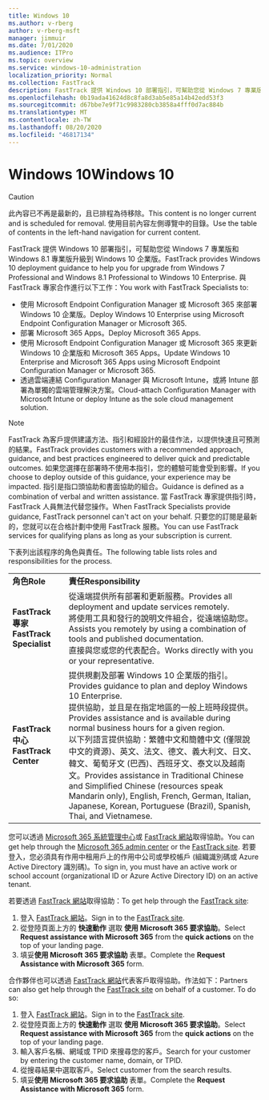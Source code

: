 ```yaml
---
title: Windows 10
ms.author: v-rberg
author: v-rberg-msft
manager: jimmuir
ms.date: 7/01/2020
ms.audience: ITPro
ms.topic: overview
ms.service: windows-10-administration
localization_priority: Normal
ms.collection: FastTrack
description: FastTrack 提供 Windows 10 部署指引，可幫助您從 Windows 7 專業版和 Windows 8.1 專業版升級到 Windows 10 企業版。
ms.openlocfilehash: 0b19ada41624d8c8fa8d3ab5e85a14b42edd53f3
ms.sourcegitcommit: d67bbe7e9f71c9983280cb3858a4fff0d7ac884b
ms.translationtype: MT
ms.contentlocale: zh-TW
ms.lasthandoff: 08/20/2020
ms.locfileid: "46817134"
---
```

# <a name="windows-10"></a><span data-ttu-id="7d6cd-103">Windows 10</span><span class="sxs-lookup"><span data-stu-id="7d6cd-103">Windows 10</span></span>

> [!CAUTION]
> <span data-ttu-id="7d6cd-104">此內容已不再是最新的，且已排程為待移除。</span><span class="sxs-lookup"><span data-stu-id="7d6cd-104">This content is no longer current and is scheduled for removal.</span></span> <span data-ttu-id="7d6cd-105">使用目前內容左側導覽中的目錄。</span><span class="sxs-lookup"><span data-stu-id="7d6cd-105">Use the table of contents in the left-hand navigation for current content.</span></span>

<span data-ttu-id="7d6cd-106">FastTrack 提供 Windows 10 部署指引，可幫助您從 Windows 7 專業版和 Windows 8.1 專業版升級到 Windows 10 企業版。</span><span class="sxs-lookup"><span data-stu-id="7d6cd-106">FastTrack provides Windows 10 deployment guidance to help you for upgrade from Windows 7 Professional and Windows 8.1 Professional to Windows 10 Enterprise.</span></span> <span data-ttu-id="7d6cd-107">與 FastTrack 專家合作進行以下工作：</span><span class="sxs-lookup"><span data-stu-id="7d6cd-107">You work with FastTrack Specialists to:</span></span>

- <span data-ttu-id="7d6cd-108">使用 Microsoft Endpoint Configuration Manager 或 Microsoft 365 來部署 Windows 10 企業版。</span><span class="sxs-lookup"><span data-stu-id="7d6cd-108">Deploy Windows 10 Enterprise using Microsoft Endpoint Configuration Manager or Microsoft 365.</span></span>
- <span data-ttu-id="7d6cd-109">部署 Microsoft 365 Apps。</span><span class="sxs-lookup"><span data-stu-id="7d6cd-109">Deploy Microsoft 365 Apps.</span></span> 
- <span data-ttu-id="7d6cd-110">使用 Microsoft Endpoint Configuration Manager 或 Microsoft 365 來更新 Windows 10 企業版和 Microsoft 365 Apps。</span><span class="sxs-lookup"><span data-stu-id="7d6cd-110">Update Windows 10 Enterprise and Microsoft 365 Apps using Microsoft Endpoint Configuration Manager or Microsoft 365.</span></span>
- <span data-ttu-id="7d6cd-111">透過雲端連結 Configuration Manager 與 Microsoft Intune，或將 Intune 部署為單獨的雲端管理解決方案。</span><span class="sxs-lookup"><span data-stu-id="7d6cd-111">Cloud-attach Configuration Manager with Microsoft Intune or deploy Intune as the sole cloud management solution.</span></span>
  
> [!NOTE]
> <span data-ttu-id="7d6cd-112">FastTrack 為客戶提供建議方法、指引和經設計的最佳作法，以提供快速且可預測的結果。</span><span class="sxs-lookup"><span data-stu-id="7d6cd-112">FastTrack provides customers with a recommended approach, guidance, and best practices engineered to deliver quick and predictable outcomes.</span></span> <span data-ttu-id="7d6cd-113">如果您選擇在部署時不使用本指引，您的體驗可能會受到影響。</span><span class="sxs-lookup"><span data-stu-id="7d6cd-113">If you choose to deploy outside of this guidance, your experience may be impacted.</span></span> <span data-ttu-id="7d6cd-114">指引是指口頭協助和書面協助的組合。</span><span class="sxs-lookup"><span data-stu-id="7d6cd-114">Guidance is defined as a combination of verbal and written assistance.</span></span> <span data-ttu-id="7d6cd-115">當 FastTrack 專家提供指引時，FastTrack 人員無法代替您操作。</span><span class="sxs-lookup"><span data-stu-id="7d6cd-115">When FastTrack Specialists provide guidance, FastTrack personnel can't act on your behalf.</span></span> <span data-ttu-id="7d6cd-116">只要您的訂閱是最新的，您就可以在合格計劃中使用 FastTrack 服務。</span><span class="sxs-lookup"><span data-stu-id="7d6cd-116">You can use FastTrack services for qualifying plans as long as your subscription is current.</span></span>  
    
<span data-ttu-id="7d6cd-117">下表列出該程序的角色與責任。</span><span class="sxs-lookup"><span data-stu-id="7d6cd-117">The following table lists roles and responsibilities for the process.</span></span>

|||
|:-----|:-----|
|<span data-ttu-id="7d6cd-118">**角色**</span><span class="sxs-lookup"><span data-stu-id="7d6cd-118">**Role**</span></span> <br/> |<span data-ttu-id="7d6cd-119">**責任**</span><span class="sxs-lookup"><span data-stu-id="7d6cd-119">**Responsibility**</span></span> <br/> |
|<span data-ttu-id="7d6cd-120">**FastTrack 專家**</span><span class="sxs-lookup"><span data-stu-id="7d6cd-120">**FastTrack Specialist**</span></span> <br/> |<span data-ttu-id="7d6cd-121">從遠端提供所有部署和更新服務。</span><span class="sxs-lookup"><span data-stu-id="7d6cd-121">Provides all deployment and update services remotely.</span></span>  <br/> <span data-ttu-id="7d6cd-122">將使用工具和發行的說明文件組合，從遠端協助您。</span><span class="sxs-lookup"><span data-stu-id="7d6cd-122">Assists you remotely by using a combination of tools and published documentation.</span></span> <br/> <span data-ttu-id="7d6cd-123">直接與您或您的代表配合。</span><span class="sxs-lookup"><span data-stu-id="7d6cd-123">Works directly with you or your representative.</span></span>|
|<span data-ttu-id="7d6cd-124">**FastTrack 中心**</span><span class="sxs-lookup"><span data-stu-id="7d6cd-124">**FastTrack Center**</span></span>  <br/> |<span data-ttu-id="7d6cd-125">提供規劃及部署 Windows 10 企業版的指引。</span><span class="sxs-lookup"><span data-stu-id="7d6cd-125">Provides guidance to plan and deploy Windows 10 Enterprise.</span></span>   <br/> <span data-ttu-id="7d6cd-126">提供協助，並且是在指定地區的一般上班時段提供。</span><span class="sxs-lookup"><span data-stu-id="7d6cd-126">Provides assistance and is available during normal business hours for a given region.</span></span> <br/> <span data-ttu-id="7d6cd-127">以下列語言提供協助：繁體中文和簡體中文 (僅限說中文的資源)、英文、法文、德文、義大利文、日文、韓文、葡萄牙文 (巴西)、西班牙文、泰文以及越南文。</span><span class="sxs-lookup"><span data-stu-id="7d6cd-127">Provides assistance in Traditional Chinese and Simplified Chinese (resources speak Mandarin only), English, French, German, Italian, Japanese, Korean, Portuguese (Brazil), Spanish, Thai, and Vietnamese.</span></span>|
 
<span data-ttu-id="7d6cd-128">您可以透過 [Microsoft 365 系統管理中心](https://go.microsoft.com/fwlink/?linkid=2032704)或 [FastTrack 網站](https://go.microsoft.com/fwlink/?linkid=780698)取得協助。</span><span class="sxs-lookup"><span data-stu-id="7d6cd-128">You can get help through the [Microsoft 365 admin center](https://go.microsoft.com/fwlink/?linkid=2032704) or the [FastTrack site](https://go.microsoft.com/fwlink/?linkid=780698).</span></span> <span data-ttu-id="7d6cd-129">若要登入，您必須具有作用中租用戶上的作用中公司或學校帳戶 (組織識別碼或 Azure Active Directory 識別碼)。</span><span class="sxs-lookup"><span data-stu-id="7d6cd-129">To sign in, you must have an active work or school account (organizational ID or Azure Active Directory ID) on an active tenant.</span></span> 

<span data-ttu-id="7d6cd-130">若要透過 [FastTrack 網站](https://go.microsoft.com/fwlink/?linkid=780698)取得協助：</span><span class="sxs-lookup"><span data-stu-id="7d6cd-130">To get help through the [FastTrack site](https://go.microsoft.com/fwlink/?linkid=780698):</span></span> 
1.    <span data-ttu-id="7d6cd-131">登入 [FastTrack 網站](https://go.microsoft.com/fwlink/?linkid=780698)。</span><span class="sxs-lookup"><span data-stu-id="7d6cd-131">Sign in to the [FastTrack site](https://go.microsoft.com/fwlink/?linkid=780698).</span></span> 
2.    <span data-ttu-id="7d6cd-132">從登陸頁面上方的 **快速動作** 選取 **使用 Microsoft 365 要求協助**。</span><span class="sxs-lookup"><span data-stu-id="7d6cd-132">Select **Request assistance with Microsoft 365** from the **quick actions** on the top of your landing page.</span></span>
3.    <span data-ttu-id="7d6cd-133">填妥**使用 Microsoft 365 要求協助** 表單。</span><span class="sxs-lookup"><span data-stu-id="7d6cd-133">Complete the **Request Assistance with Microsoft 365** form.</span></span>
  
<span data-ttu-id="7d6cd-p105">合作夥伴也可以透過 [FastTrack 網站](https://go.microsoft.com/fwlink/?linkid=780698)代表客戶取得協助。作法如下：</span><span class="sxs-lookup"><span data-stu-id="7d6cd-p105">Partners can also get help through the [FastTrack site](https://go.microsoft.com/fwlink/?linkid=780698) on behalf of a customer. To do so:</span></span>
1.    <span data-ttu-id="7d6cd-136">登入 [FastTrack 網站](https://go.microsoft.com/fwlink/?linkid=780698)。</span><span class="sxs-lookup"><span data-stu-id="7d6cd-136">Sign in to the [FastTrack site](https://go.microsoft.com/fwlink/?linkid=780698).</span></span> 
2.    <span data-ttu-id="7d6cd-137">從登陸頁面上方的 **快速動作** 選取 **使用 Microsoft 365 要求協助**。</span><span class="sxs-lookup"><span data-stu-id="7d6cd-137">Select **Request assistance with Microsoft 365** from the **quick actions** on the top of your landing page.</span></span>
3.    <span data-ttu-id="7d6cd-138">輸入客戶名稱、網域或 TPID 來搜尋您的客戶。</span><span class="sxs-lookup"><span data-stu-id="7d6cd-138">Search for your customer by entering the customer name, domain, or TPID.</span></span>
4.    <span data-ttu-id="7d6cd-139">從搜尋結果中選取客戶。</span><span class="sxs-lookup"><span data-stu-id="7d6cd-139">Select customer from the search results.</span></span>
5.    <span data-ttu-id="7d6cd-140">填妥**使用 Microsoft 365 要求協助** 表單。</span><span class="sxs-lookup"><span data-stu-id="7d6cd-140">Complete the **Request Assistance with Microsoft 365** form.</span></span>
 
